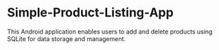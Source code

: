 # Simple-Product-Listing-App
This Android application enables users to add and delete products using SQLite for data storage and management.
